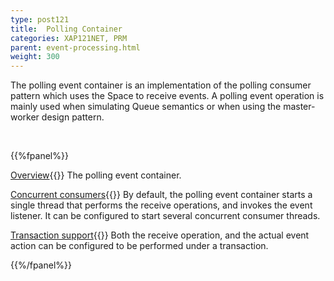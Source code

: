 ```yaml
---
type: post121
title:  Polling Container
categories: XAP121NET, PRM
parent: event-processing.html
weight: 300
---
```




The polling event container is an implementation of the polling consumer pattern which uses the Space to receive events.
A polling event operation is mainly used when simulating Queue semantics or when using the master-worker design pattern.


<br>

{{%fpanel%}}

[Overview](./polling-container.html){{<wbr>}}
The polling event container.

[Concurrent consumers](./polling-container-scaling.html){{<wbr>}}
By default, the polling event container starts a single thread that performs the receive operations, and invokes the event listener. It can be configured to start several concurrent consumer threads.

[Transaction support](./polling-container-transactions.html){{<wbr>}}
Both the receive operation, and the actual event action can be configured to be performed under a transaction.

{{%/fpanel%}}


